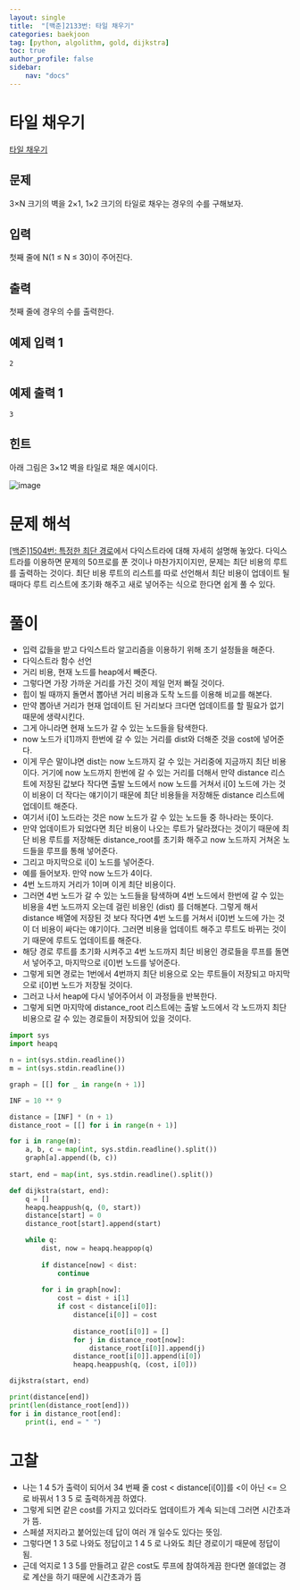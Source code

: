 ```yaml
---
layout: single
title:  "[백준]2133번: 타일 채우기"
categories: baekjoon
tag: [python, algolithm, gold, dijkstra]
toc: true
author_profile: false
sidebar:
    nav: "docs"
---
```


# 타일 채우기

[타일 채우기](https://www.acmicpc.net/problem/2133)

## 문제

3×N 크기의 벽을 2×1, 1×2 크기의 타일로 채우는 경우의 수를 구해보자.

## 입력

첫째 줄에 N(1 ≤ N ≤ 30)이 주어진다.

## 출력

첫째 줄에 경우의 수를 출력한다.

## 예제 입력 1 

```
2
```

## 예제 출력 1 

```
3
```

## 힌트

아래 그림은 3×12 벽을 타일로 채운 예시이다.

![image](https://user-images.githubusercontent.com/95459089/179552784-0dd180db-0394-458c-a8f0-c576d2dc30d2.png)


# 문제 해석

[[백준]1504번: 특정한 최단 경로](https://donghyeok1.github.io/baekjoon/1504/)에서 다익스트라에 대해 자세히 설명해 놓았다. 다익스트라를 이용하면 문제의 50프로를 푼 것이나 마찬가지이지만, 문제는 최단 비용의 루트를 출력하는 것이다. 최단 비용 루트의 리스트를 따로 선언해서 최단 비용이 업데이트 될 때마다 루트 리스트에 초기화 해주고 새로 넣어주는 식으로 한다면 쉽게 풀 수 있다.

# 풀이

- 입력 값들을 받고 다익스트라 알고리즘을 이용하기 위해 초기 설정들을 해준다.
- 다익스트라 함수 선언
- 거리 비용, 현재 노드를 heap에서 빼준다.
- 그렇다면 가장 가까운 거리를 가진 것이 제일 먼저 빠질 것이다.
- 힙이 빌 때까지 돌면서 뽑아낸 거리 비용과 도착 노드를 이용해 비교를 해본다.
- 만약 뽑아낸 거리가 현재 업데이트 된 거리보다 크다면 업데이트를 할 필요가 없기 때문에 생략시킨다.
- 그게 아니라면 현재 노드가 갈 수 있는 노드들을 탐색한다.
- now 노드가 i[1]까지 한번에 갈 수 있는 거리를 dist와 더해준 것을 cost에 넣어준다.
- 이게 무슨 말이냐면 dist는 now 노드까지 갈 수 있는 거리중에 지금까지 최단 비용이다. 거기에 now 노드까지 한번에 갈 수 있는 거리를 더해서 만약 distance 리스트에 저장된 값보다 작다면 출발 노드에서 now 노드를 거쳐서 i[0] 노드에 가는 것이 비용이 더 작다는 얘기이기 때문에 최단 비용들을 저장해둔 distance 리스트에 업데이트 해준다. 
- 여기서 i[0] 노드라는 것은 now 노드가 갈 수 있는 노드들 중 하나라는 뜻이다.
- 만약 업데이트가 되었다면 최단 비용이 나오는 루트가 달라졌다는 것이기 때문에 최단 비용 루트를 저장해둔 distance_root를 초기화 해주고 now 노드까지 거쳐온 노드들을 루프를 통해 넣어준다.
- 그리고 마지막으로 i[0] 노드를 넣어준다.
- 예를 들어보자. 만약 now 노드가 4이다.
- 4번 노드까지 거리가 1이며 이게 최단 비용이다.
- 그러면 4번 노드가 갈 수 있는 노드들을 탐색하며 4번 노드에서 한번에 갈 수 있는 비용을 4번 노드까지 오는데 걸린 비용인 (dist)
를 더해본다. 그렇게 해서 distance 배열에 저장된 것 보다 작다면 4번 노드를 거쳐서 i[0]번 노드에 가는 것이 더 비용이 싸다는 얘기이다. 그러면 비용을 업데이트 해주고 루트도 바뀌는 것이기 때문에 루트도 업데이트를 해준다.
- 해당 경로 루트를 초기화 시켜주고 4번 노드까지 최단 비용인 경로들을 루프를 돌면서 넣어주고, 마지막으로 i[0]번 노드를 넣어준다. 
- 그렇게 되면 경로는 1번에서 4번까지 최단 비용으로 오는 루트들이 저장되고 마지막으로 i[0]번 노드가 저장될 것이다.
- 그러고 나서 heap에 다시 넣어주어서 이 과정들을 반복한다.
- 그렇게 되면 마지막에 distance_root 리스트에는 출발 노드에서 각 노드까지 최단 비용으로 갈 수 있는 경로들이 저장되어 있을 것이다.

```python
import sys
import heapq

n = int(sys.stdin.readline())
m = int(sys.stdin.readline())

graph = [[] for _ in range(n + 1)]

INF = 10 ** 9

distance = [INF] * (n + 1)
distance_root = [[] for i in range(n + 1)]

for i in range(m):
    a, b, c = map(int, sys.stdin.readline().split())
    graph[a].append((b, c))
    
start, end = map(int, sys.stdin.readline().split())

def dijkstra(start, end):
    q = []
    heapq.heappush(q, (0, start))
    distance[start] = 0
    distance_root[start].append(start)

    while q:
        dist, now = heapq.heappop(q)
        
        if distance[now] < dist:
            continue
        
        for i in graph[now]:
            cost = dist + i[1]
            if cost < distance[i[0]]:
                distance[i[0]] = cost
                
                distance_root[i[0]] = []
                for j in distance_root[now]:
                    distance_root[i[0]].append(j)
                distance_root[i[0]].append(i[0])
                heapq.heappush(q, (cost, i[0]))

dijkstra(start, end)

print(distance[end])
print(len(distance_root[end]))
for i in distance_root[end]:
    print(i, end = " ")
```

# 고찰

- 나는 1 4 5가 출력이 되어서 34 번째 줄 cost < distance[i[0]]를 
<이 아닌 <= 으로 바꿔서 1 3 5 로 출력하게끔 하였다. 
- 그렇게 되면 같은 cost를 가지고 있더라도 업데이트가 계속 되는데 그러면 시간초과가 뜸.
- 스페셜 저지라고 붙어있는데 답이 여러 개 일수도 있다는 뜻임.
- 그렇다면 1 3 5로 나와도 정답이고 1 4 5 로 나와도 최단 경로이기 때문에 
정답이 됨. 
- 근데 억지로 1 3 5를 만들려고 같은 cost도 루프에 참여하게끔
한다면 쓸데없는 경로 계산을 하기 때문에 시간초과가 뜸